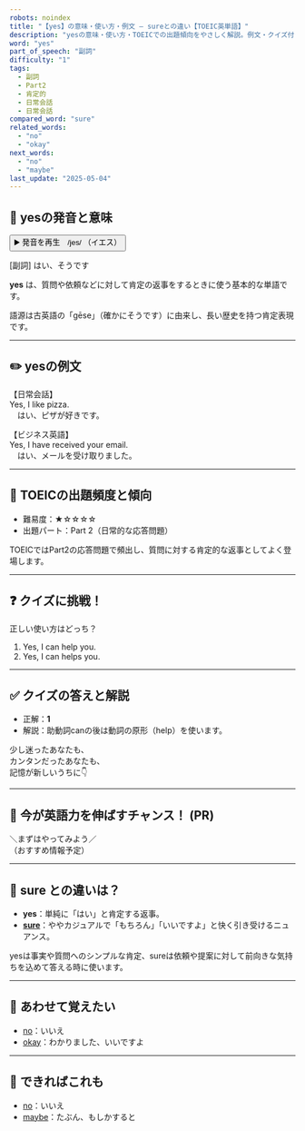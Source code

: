 ```yaml
---
robots: noindex
title: "【yes】の意味・使い方・例文 ― sureとの違い【TOEIC英単語】"
description: "yesの意味・使い方・TOEICでの出題傾向をやさしく解説。例文・クイズ付きでsureとの違いもわかりやすく学べます。"
word: "yes"
part_of_speech: "副詞"
difficulty: "1"
tags:
  - 副詞
  - Part2
  - 肯定的
  - 日常会話
  - 日常会話
compared_word: "sure"
related_words:
  - "no"
  - "okay"
next_words:
  - "no"
  - "maybe"
last_update: "2025-05-04"
---
```


## 🔰 yesの発音と意味

<button class="play-audio" onclick="playTTS('yes')">
  <span class="play-audio-main">
    ▶️ 発音を再生　/jes/
  </span>
  <span class="play-audio-sub">
    （イエス）
  </span>
</button>

[副詞] はい、そうです

**yes** は、質問や依頼などに対して肯定の返事をするときに使う基本的な単語です。

語源は古英語の「gēse」（確かにそうです）に由来し、長い歴史を持つ肯定表現です。

---

## ✏️ yesの例文

【日常会話】  
Yes, I like pizza.  
　はい、ピザが好きです。

【ビジネス英語】  
Yes, I have received your email.  
　はい、メールを受け取りました。

---

## 🎯 TOEICの出題頻度と傾向

- 難易度：★☆☆☆☆
- 出題パート：Part 2（日常的な応答問題）

TOEICではPart2の応答問題で頻出し、質問に対する肯定的な返事としてよく登場します。

---

## ❓ クイズに挑戦！

正しい使い方はどっち？

1. Yes, I can help you.  
2. Yes, I can helps you.

---

## ✅ クイズの答えと解説

- 正解：**1**
- 解説：助動詞canの後は動詞の原形（help）を使います。

少し迷ったあなたも、  
カンタンだったあなたも、  
記憶が新しいうちに👇️

---

## 🚀 今が英語力を伸ばすチャンス！ (PR)

<div class="info-center">
＼まずはやってみよう／<br>  
（おすすめ情報予定）
</div>

---

## 🤔  sure との違いは？

- **yes**：単純に「はい」と肯定する返事。
- **[sure](/word/sure/)**：ややカジュアルで「もちろん」「いいですよ」と快く引き受けるニュアンス。

yesは事実や質問へのシンプルな肯定、sureは依頼や提案に対して前向きな気持ちを込めて答える時に使います。

---

## 🧩 あわせて覚えたい

- [no](/word/no/)：いいえ
- [okay](/word/okay/)：わかりました、いいですよ

---

## 📖 できればこれも

- [no](/word/no/)：いいえ
- [maybe](/word/maybe/)：たぶん、もしかすると

<!-- cvid: aid45_bid08 -->
